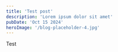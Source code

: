 ```yaml
---
title: 'Test post'
description: 'Lorem ipsum dolor sit amet'
pubDate: 'Oct 15 2024'
heroImage: '/blog-placeholder-4.jpg'
---
```


Test